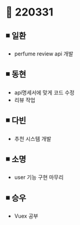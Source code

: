# 📌 220331

## ◾ 일환

- perfume review api 개발



## ◾ 동현

- api명세서에 맞게 코드 수정
- 리뷰 작업


## ◾ 다빈

- 추천 시스템 개발




## ◾ 소명

- user 기능 구현 마무리



## ◾ 승우

- Vuex 공부

